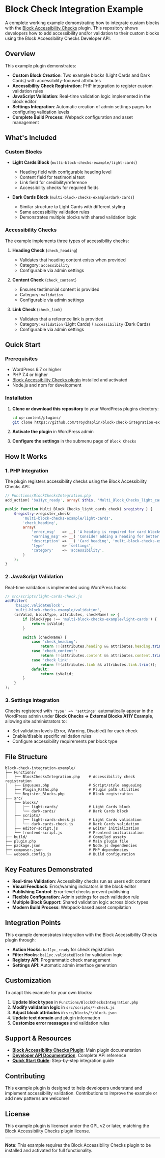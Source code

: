 # Block Check Integration Example

A complete working example demonstrating how to integrate custom blocks with the [Block Accessibility Checks](https://wordpress.org/plugins/block-accessibility-checks/) plugin. This repository shows developers how to add accessibility and/or validation to their custom blocks using the Block Accessibility Checks Developer API.

## Overview

This example plugin demonstrates:

- **Custom Block Creation**: Two example blocks (Light Cards and Dark Cards) with accessibility-focused attributes
- **Accessibility Check Registration**: PHP integration to register custom validation rules
- **JavaScript Validation**: Real-time validation logic implemented in the block editor
- **Settings Integration**: Automatic creation of admin settings pages for configuring validation levels
- **Complete Build Process**: Webpack configuration and asset management

## What's Included

### Custom Blocks

- **Light Cards Block** (`multi-block-checks-example/light-cards`)
  - Heading field with configurable heading level
  - Content field for testimonial text
  - Link field for credibility/reference
  - Accessibility checks for required fields

- **Dark Cards Block** (`multi-block-checks-example/dark-cards`)
  - Similar structure to Light Cards with different styling
  - Same accessibility validation rules
  - Demonstrates multiple blocks with shared validation logic

### Accessibility Checks

The example implements three types of accessibility checks:

1. **Heading Check** (`check_heading`)
   - Validates that heading content exists when provided
   - Category: `accessibility`
   - Configurable via admin settings

2. **Content Check** (`check_content`)
   - Ensures testimonial content is provided
   - Category: `validation`
   - Configurable via admin settings

3. **Link Check** (`check_link`)
   - Validates that a reference link is provided
   - Category: `validation` (Light Cards) / `accessibility` (Dark Cards)
   - Configurable via admin settings

## Quick Start

### Prerequisites

- WordPress 6.7 or higher
- PHP 7.4 or higher
- [Block Accessibility Checks plugin](https://wordpress.org/plugins/block-accessibility-checks/) installed and activated
- Node.js and npm for development

### Installation

1. **Clone or download this repository** to your WordPress plugins directory:
   ```bash
   cd wp-content/plugins/
   git clone https://github.com/troychaplin/block-check-integration-example.git
   ```

2. **Activate the plugin** in WordPress admin

3. **Configure the settings** in the submenu page of `Block Checks`

## How It Works

### 1. PHP Integration

The plugin registers accessibility checks using the Block Accessibility Checks API:

```php
// Functions/BlockChecksIntegration.php
add_action( 'ba11yc_ready', array( $this, 'Multi_Block_Checks_light_cards_check' ) );

public function Multi_Block_Checks_light_cards_check( $registry ) {
    $registry->register_check(
        'multi-block-checks-example/light-cards',
        'check_heading',
        array(
            'error_msg'   => __( 'A heading is required for card blocks.', 'multi-block-checks-example' ),
            'warning_msg' => __( 'Consider adding a heading for better accessibility.', 'multi-block-checks-example' ),
            'description' => __( 'Card heading', 'multi-block-checks-example' ),
            'type'        => 'settings',
            'category'    => 'accessibility',
        )
    );
}
```

### 2. JavaScript Validation

Real-time validation is implemented using WordPress hooks:

```javascript
// src/scripts/light-cards-check.js
addFilter(
    'ba11yc.validateBlock',
    'multi-block-checks-example/validation',
    (isValid, blockType, attributes, checkName) => {
        if (blockType !== 'multi-block-checks-example/light-cards') {
            return isValid;
        }

        switch (checkName) {
            case 'check_heading':
                return !!(attributes.heading && attributes.heading.trim());
            case 'check_content':
                return !!(attributes.content && attributes.content.trim());
            case 'check_link':
                return !!(attributes.link && attributes.link.trim());
            default:
                return isValid;
        }
    }
);
```

### 3. Settings Integration

Checks registered with `'type' => 'settings'` automatically appear in the WordPress admin under **Block Checks → External Blocks A11Y Example**, allowing site administrators to:

- Set validation levels (Error, Warning, Disabled) for each check
- Enable/disable specific validation rules
- Configure accessibility requirements per block type

## File Structure

```
block-check-integration-example/
├── Functions/
│   ├── BlockChecksIntegration.php    # Accessibility check registration
│   ├── Enqueues.php                  # Script/style enqueuing
│   ├── Plugin_Paths.php              # Plugin path utilities
│   └── Register_Blocks.php           # Block registration
├── src/
│   ├── blocks/
│   │   ├── light-cards/              # Light Cards block
│   │   └── dark-cards/               # Dark Cards block
│   ├── scripts/
│   │   ├── light-cards-check.js      # Light Cards validation
│   │   └── dark-cards-check.js       # Dark Cards validation
│   ├── editor-script.js              # Editor initialization
│   └── frontend-script.js            # Frontend initialization
├── build/                            # Compiled assets
├── plugin.php                        # Main plugin file
├── package.json                      # Node.js dependencies
├── composer.json                     # PHP dependencies
└── webpack.config.js                 # Build configuration
```

## Key Features Demonstrated

- **Real-time Validation**: Accessibility checks run as users edit content
- **Visual Feedback**: Error/warning indicators in the block editor
- **Publishing Control**: Error-level checks prevent publishing
- **Flexible Configuration**: Admin settings for each validation rule
- **Multiple Block Support**: Shared validation logic across block types
- **Modern Build Process**: Webpack-based asset compilation

## Integration Points

This example demonstrates integration with the Block Accessibility Checks plugin through:

- **Action Hooks**: `ba11yc_ready` for check registration
- **Filter Hooks**: `ba11yc.validateBlock` for validation logic
- **Registry API**: Programmatic check management
- **Settings API**: Automatic admin interface generation

## Customization

To adapt this example for your own blocks:

1. **Update block types** in `Functions/BlockChecksIntegration.php`
2. **Modify validation logic** in `src/scripts/*-check.js`
3. **Adjust block attributes** in `src/blocks/*/block.json`
4. **Update text domain** and plugin information
5. **Customize error messages** and validation rules

## Support & Resources

- **[Block Accessibility Checks Plugin](https://wordpress.org/plugins/block-accessibility-checks/)**: Main plugin documentation
- **[Developer API Documentation](https://github.com/troychaplin/block-accessibility-checks/tree/main/docs)**: Complete API reference
- **[Quick Start Guide](https://github.com/troychaplin/block-accessibility-checks/blob/main/docs/quick-start.md)**: Step-by-step integration guide

## Contributing

This example plugin is designed to help developers understand and implement accessibility validation. Contributions to improve the example or add new patterns are welcome!

## License

This example plugin is licensed under the GPL v2 or later, matching the Block Accessibility Checks plugin license.

---

**Note**: This example requires the Block Accessibility Checks plugin to be installed and activated for full functionality.
